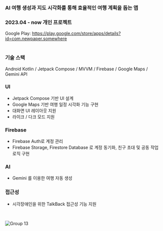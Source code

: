 ### AI 여행 생성과 지도 시각화를 통해 효율적인 여행 계획을 돕는 앱
### 2023.04 - now 개인 프로젝트

Google Play: https://play.google.com/store/apps/details?id=com.newpaper.somewhere
</br></br>


### 기술 스택

Android Kotlin / Jetpack Compose / MVVM / Firebase / Google Maps / Gemini API

### UI

- Jetpack Compose 기반 UI 설계
- Google Maps 기반 여행 일정 시각화 기능 구현
- 대화면 UI 레이아웃 지원
- 라이크 / 다크 모드 지원

### Firebase

- Firebase Auth로 계정 관리
- Firebase Storage, Firestore Database 로 
계정 동기화, 친구 초대 및 공동 작업 로직 구현

### AI

- Gemini 를 이용한 여행 자동 생성

### 접근성

- 시각장애인을 위한 TalkBack 접근성 기능 지원
</br>

![Group 13](https://github.com/user-attachments/assets/14e59b88-5123-4653-8a59-e003f2966639)
